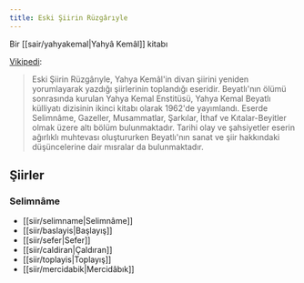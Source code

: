 ```yaml
---
title: Eski Şiirin Rüzgârıyle
---
```


Bir [[sair/yahyakemal|Yahyâ Kemâl]] kitabı

[Vikipedi](https://tr.wikipedia.org/wiki/Eski_%C5%9Eiirin_R%C3%BCzg%C3%A2r%C4%B1yle):
> Eski Şiirin Rüzgârıyle, Yahya Kemâl'in divan şiirini yeniden yorumlayarak yazdığı şiirlerinin toplandığı eseridir. Beyatlı'nın ölümü sonrasında kurulan Yahya Kemal Enstitüsü, Yahya Kemal Beyatlı külliyatı dizisinin ikinci kitabı olarak 1962'de yayımlandı. Eserde Selimnâme, Gazeller, Musammatlar, Şarkılar, İthaf ve Kıtalar-Beyitler olmak üzere altı bölüm bulunmaktadır. Tarihi olay ve şahsiyetler eserin ağırlıklı muhtevası oluştururken Beyatlı'nın sanat ve şiir hakkındaki düşüncelerine dair mısralar da bulunmaktadır.

## Şiirler
### Selimnâme
- [[siir/selimname|Selimnâme]]
- [[siir/baslayis|Başlayış]]
- [[siir/sefer|Sefer]]
- [[siir/caldiran|Çaldıran]]
- [[siir/toplayis|Toplayış]]
- [[siir/mercidabik|Mercidâbık]]
